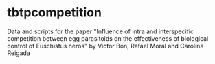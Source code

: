 # tbtpcompetition
Data and scripts for the paper "Influence of intra and interspecific competition between egg parasitoids on the effectiveness of biological control of Euschistus heros" by Victor Bon, Rafael Moral and Carolina Reigada
